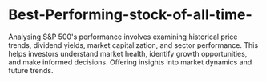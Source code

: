 # Best-Performing-stock-of-all-time-
Analysing S&amp;P 500's performance involves examining historical price trends, dividend yields, market capitalization, and sector performance. This helps investors understand market health, identify growth opportunities, and make informed decisions.  Offering insights into market dynamics and future trends.
